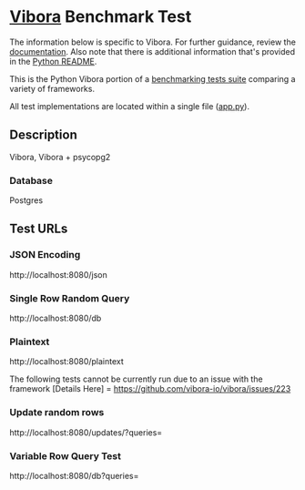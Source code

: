 # [Vibora](https://github.com/vibora-io/vibora) Benchmark Test

The information below is specific to Vibora. For further guidance, 
review the [documentation](http://frameworkbenchmarks.readthedocs.org/en/latest/). 
Also note that there is additional information that's provided in 
the [Python README](../).

This is the Python Vibora portion of a [benchmarking tests suite](../../) 
comparing a variety of frameworks.

All test implementations are located within a single file 
([app.py](app.py)).

## Description

Vibora, Vibora + psycopg2

### Database

Postgres

## Test URLs
### JSON Encoding 

http://localhost:8080/json

### Single Row Random Query

http://localhost:8080/db

### Plaintext

http://localhost:8080/plaintext



The following tests cannot be currently run due to an issue with the framework
[Details Here] = https://github.com/vibora-io/vibora/issues/223

### Update random rows

http://localhost:8080/updates/?queries=

### Variable Row Query Test 

http://localhost:8080/db?queries=
